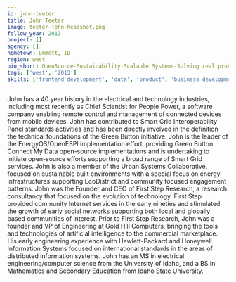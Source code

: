 ```yaml
---
id: john-teeter
title: John Teeter
image: teeter-john-headshot.png
fellow_year: 2013
project: []
agency: []
hometown: Emmett, ID
region: west
bio_short: OpenSource-Sustainability-Scalable Systems-Solving real problems - Maalka; Global Electric Transportation; Civic Ecology DNA Bank; EnergyOS
tags: ['west', '2013']
skills: ['frontend development', 'data', 'product', 'business development', 'backend development', 'cybersecurity', 'user experience', 'digital']
---
```


John has a 40 year history in the electrical and technology industries, including most recently as Chief Scientist for People Power, a software company enabling remote control and management of connected devices from mobile devices. John has contributed to Smart Grid Interoperability Panel standards activities and has been directly involved in the definition the technical foundations of the Green Button initiative.  John is the leader of the EnergyOS/OpenESPI implementation effort, providing Green Button Connect My Data open-source implementations and is undertaking to initiate open-source efforts supporting a broad range of Smart Grid services.  John is also a member of the Urban Systems Collaborative, focused on sustainable built environments with a special focus on energy infrastructures supporting EcoDistrict and community focused engagement patterns.  John was the Founder and CEO of First Step Research, a research consultancy that focused on the evolution of technology.  First Step provided community Internet services in the early nineties and stimulated the growth of early social networks supporting both local and globally based communities of interest.  Prior to First Step Research, John was a founder and VP of Engineering at Gold Hill Computers, bringing the tools and technologies of artificial intelligence to the commercial marketplace.  His early engineering experience with Hewlett-Packard and Honeywell Information Systems focused on international standards in the areas of distributed information systems.  John has an MS in electrical engineering/computer science from the University of Idaho, and a BS in Mathematics and Secondary Education from Idaho State University.
